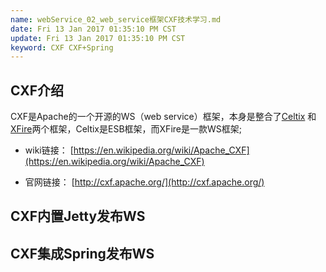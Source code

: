 ```yaml
---
name: webService_02_web_service框架CXF技术学习.md
date: Fri 13 Jan 2017 01:35:10 PM CST
update: Fri 13 Jan 2017 01:35:10 PM CST
keyword: CXF CXF+Spring
---
```


CXF介绍
----

CXF是Apache的一个开源的WS（web service）框架，本身是整合了[Celtix](http://celtix.ow2.org/)
和[XFire](https://www.oschina.net/p/xfire)两个框架，Celtix是ESB框架，而XFire是一款WS框架;

* wiki链接： [https://en.wikipedia.org/wiki/Apache_CXF](https://en.wikipedia.org/wiki/Apache_CXF)

* 官网链接： [http://cxf.apache.org/](http://cxf.apache.org/)

CXF内置Jetty发布WS
----

CXF集成Spring发布WS
----
